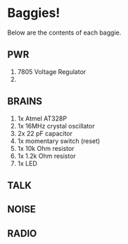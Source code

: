# Baggies!

Below are the contents of each baggie.

## PWR

1. 7805 Voltage Regulator
2. 

## BRAINS

1. 1x Atmel AT328P
1. 1x 16MHz crystal oscillator
1. 2x 22 pF capacitor
1. 1x momentary switch (reset)
1. 1x 10k Ohm resistor
1. 1x 1.2k Ohm resistor
1. 1x LED

## TALK

## NOISE

## RADIO

